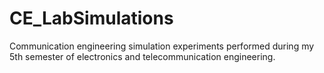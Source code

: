 # CE_LabSimulations
 
Communication engineering simulation experiments performed during my 5th semester of electronics and telecommunication engineering.
